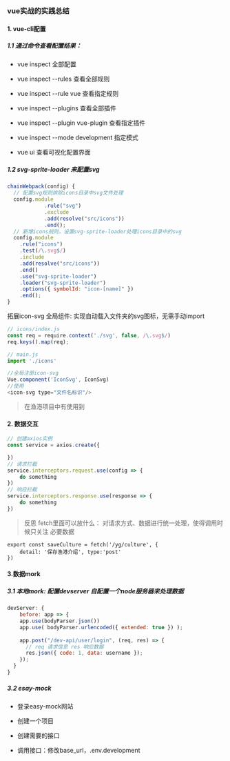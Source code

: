 ### vue实战的实践总结

####  1. vue-cli配置

##### 1.1 通过命令查看配置结果：

+ vue inspect 全部配置

+ vue inspect --rules 查看全部规则

+ vue inspect --rule vue 查看指定规则

+ vue inspect --plugins 查看全部插件

+ vue inspect --plugin vue-plugin 查看指定插件

+ vue inspect --mode development 指定模式

+  vue ui  查看可视化配置界面

##### 1.2 svg-sprite-loader 来配置svg

```js
chainWebpack(config) { 
  // 配置svg规则排除icons目录中svg文件处理 
  config.module 	
   			.rule("svg") 
    		.exclude
    		.add(resolve("src/icons")) 
    		.end(); 
  // 新增icons规则，设置svg-sprite-loader处理icons目录中的svg 
  config.module 		
    .rule("icons") 
    .test(/\.svg$/) 
    .include
    .add(resolve("src/icons")) 
    .end() 
    .use("svg-sprite-loader") 
    .loader("svg-sprite-loader") 
    .options({ symbolId: "icon-[name]" }) 
    .end(); 
}
```

拓展icon-svg 全局组件: 实现自动载入文件夹的svg图标，无需手动import

```	js
// icons/index.js 
const req = require.context('./svg', false, /\.svg$/) 
req.keys().map(req); 

// main.js 
import './icons'

//全局注册icon-svg
Vue.component('IconSvg', IconSvg)
//使用
<icon-svg type="文件名标识"/>
```

> 在渔港项目中有使用到

####  2. 数据交互

```js
// 创建axios实例
const service = axios.create({

})
// 请求拦截 
service.interceptors.request.use(config => {
	do something 
})
// 响应拦截
service.interceptors.response.use(response => {
	do something
})
```

> 反思 fetch里面可以放什么： 对请求方式、数据进行统一处理，使得调用时候只关注 必要数据

```
export const saveCulture = fetch('/yg/culture', {
    detail: '保存渔港介绍', type:'post'
})
```

#### 3.数据mork

##### 3.1 本地mork: 配置devserver 自配置一个node服务器来处理数据

```js
devServer: {
	before: app => {
    app.use(bodyParser.json())
    app.use( bodyParser.urlencoded({ extended: true }) );
    
    app.post("/dev-api/user/login", (req, res) => { 
      // req 请求信息 res 响应数据
      res.json({ code: 1, data: username }); 
    });
  }
}
```

##### 3.2 esay-mock

- 登录easy-mock网站

- 创建一个项目

- 创建需要的接口

-  调用接口：修改base_url，.env.development




